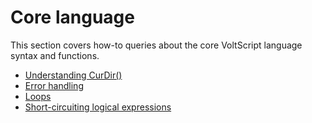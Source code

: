 # Core language

This section covers how-to queries about the core VoltScript language syntax and functions.

- [Understanding CurDir()](curdir.md)
- [Error handling](errors.md)
- [Loops](loops.md)
- [Short-circuiting logical expressions](conditionals.md)